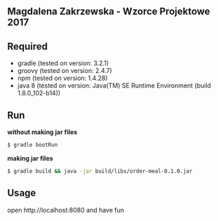 Magdalena Zakrzewska - Wzorce Projektowe 2017
----

Required
----
- gradle (tested on version: 3.2.1)
- groovy (tested on version: 2.4.7)
- npm (tested on version: 1.4.28)
- java 8 (tested on version: Java(TM) SE Runtime Environment (build 1.8.0_102-b14))

Run
----
**without making jar files**
```sh
$ gradle bootRun
```
**making jar files** 
```sh
$ gradle build && java -jar build/libs/order-meal-0.1.0.jar
```

Usage
----
open http://localhost:8080 and have fun

